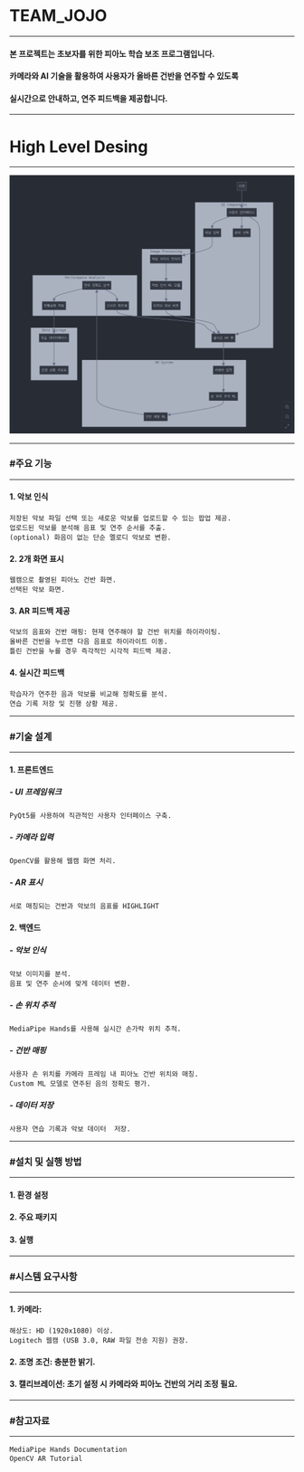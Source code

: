 # TEAM_JOJO
---
#### 본 프로젝트는 초보자를 위한 피아노 학습 보조 프로그램입니다. 
#### 카메라와 AI 기술을 활용하여 사용자가 올바른 건반을 연주할 수 있도록 
#### 실시간으로 안내하고, 연주 피드백을 제공합니다.
---
# High Level Desing
---
![TEAM_JOJO](TEAM_JOJO_flowchart.png)


---
### #주요 기능
---
#### 1. 악보 인식
    저장된 악보 파일 선택 또는 새로운 악보를 업로드할 수 있는 팝업 제공.
    업로드된 악보를 분석해 음표 및 연주 순서를 추출.
    (optional) 화음이 없는 단순 멜로디 악보로 변환.

#### 2. 2개 화면 표시
    웹캠으로 촬영된 피아노 건반 화면.
    선택된 악보 화면.

#### 3. AR 피드백 제공
    악보의 음표와 건반 매핑: 현재 연주해야 할 건반 위치를 하이라이팅.
    올바른 건반을 누르면 다음 음표로 하이라이트 이동.
    틀린 건반을 누를 경우 즉각적인 시각적 피드백 제공.

#### 4. 실시간 피드백
    학습자가 연주한 음과 악보를 비교해 정확도를 분석.
    연습 기록 저장 및 진행 상황 제공.




---
### #기술 설계
---
#### 1. 프론트엔드
##### - UI 프레임워크
    PyQt5를 사용하여 직관적인 사용자 인터페이스 구축.
##### - 카메라 입력
    OpenCV를 활용해 웹캠 화면 처리.
##### -  AR 표시
    서로 매칭되는 건반과 악보의 음표를 HIGHLIGHT

#### 2.  백엔드
##### - 악보 인식
    악보 이미지를 분석.
    음표 및 연주 순서에 맞게 데이터 변환.
##### - 손 위치 추적
    MediaPipe Hands를 사용해 실시간 손가락 위치 추적.
##### - 건반 매핑
    사용자 손 위치를 카메라 프레임 내 피아노 건반 위치와 매칭.
    Custom ML 모델로 연주된 음의 정확도 평가.
##### - 데이터 저장
    사용자 연습 기록과 악보 데이터  저장.




---
### #설치 및 실행 방법
---
#### 1. 환경 설정

#### 2. 주요 패키지

#### 3. 실행




---
### #시스템 요구사항
---
#### 1. 카메라:
    해상도: HD (1920x1080) 이상.
    Logitech 웹캠 (USB 3.0, RAW 파일 전송 지원) 권장.
#### 2.  조명 조건: 충분한 밝기.
#### 3. 캘리브레이션: 초기 설정 시 카메라와 피아노 건반의 거리 조정 필요.




---
### #참고자료
---
    MediaPipe Hands Documentation
    OpenCV AR Tutorial
  
